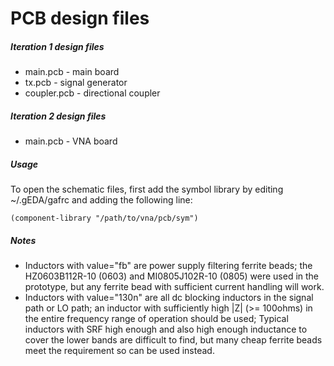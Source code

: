# PCB design files

##### Iteration 1 design files
* main.pcb - main board
* tx.pcb - signal generator
* coupler.pcb - directional coupler

##### Iteration 2 design files
* main.pcb - VNA board

##### Usage
To open the schematic files, first add the symbol library by editing ~/.gEDA/gafrc and adding the following line:
```
(component-library "/path/to/vna/pcb/sym")
```

##### Notes
* Inductors with value="fb" are power supply filtering ferrite beads; the HZ0603B112R-10 (0603) and MI0805J102R-10 (0805) were used in the prototype, but any ferrite bead with sufficient current handling will work.
* Inductors with value="130n" are all dc blocking inductors in the signal path or LO path; an inductor with sufficiently high |Z| (>= 100ohms) in the entire frequency range of operation should be used; Typical inductors with SRF high enough and also high enough inductance to cover the lower bands are difficult to find, but many cheap ferrite beads meet the requirement so can be used instead.
